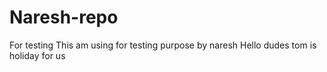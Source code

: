 # Naresh-repo
For testing 
This am using for testing purpose by naresh
Hello dudes tom is holiday for us 
